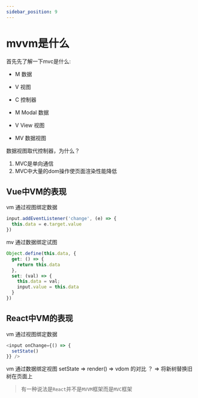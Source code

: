 ```yaml
---
sidebar_position: 9
---
```


# mvvm是什么

首先先了解一下mvc是什么:
* M 数据
* V 视图
* C 控制器

* M Modal 数据
* V View 视图
* MV 数据视图

数据视图取代控制器，为什么？

1. MVC是单向通信
2. MVC中大量的dom操作使页面渲染性能降低

## Vue中VM的表现

vm 通过视图绑定数据
```js
input.addEventListener('change', (e) => {
  this.data = e.target.value
})
```
mv 通过数据绑定试图
```js
Object.define(this.data, {
  get: () => {
    return this.data
  },
  set: (val) => {
    this.data = val;
    input.value = this.data
  }
})
```

## React中VM的表现

vm 通过视图绑定数据
```js
<input onChange={() => {
  setState()
}} /> 
```

vm 通过数据绑定视图
setState => render() => vdom 的对比 ？ => 将新树替换旧树在页面上

> 有一种说法是```React```并不是```MVVM```框架而是```MVC```框架